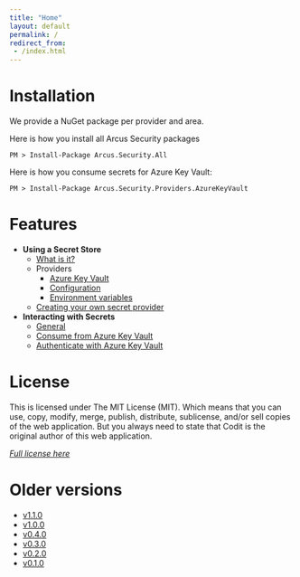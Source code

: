 ```yaml
---
title: "Home"
layout: default
permalink: /
redirect_from:
 - /index.html
---
```


# Installation

We provide a NuGet package per provider and area.

Here is how you install all Arcus Security packages
```shell
PM > Install-Package Arcus.Security.All
```

Here is how you consume secrets for Azure Key Vault:
```shell
PM > Install-Package Arcus.Security.Providers.AzureKeyVault
```

# Features
- **Using a Secret Store**
  - [What is it?](features/secret-store/)
  - Providers
    - [Azure Key Vault](features/secret-store/provider/key-vault)
    - [Configuration](features/secret-store/provider/configuration)
    - [Environment variables](features/secret-store/provider/environment-variables)
  - [Creating your own secret provider](features/secret-store/create-new-secret-provider)
- **Interacting with Secrets**
    - [General](features/secrets/general)
    - [Consume from Azure Key Vault](features/secrets/consume-from-key-vault)
    - [Authenticate with Azure Key Vault](features/auth/azure-key-vault)

# License
This is licensed under The MIT License (MIT). Which means that you can use, copy, modify, merge, publish, distribute, sublicense, and/or sell copies of the web application. But you always need to state that Codit is the original author of this web application.

*[Full license here](https://github.com/arcus-azure/arcus.security/blob/master/LICENSE)*

# Older versions

- [v1.1.0](v1.1.0)
- [v1.0.0](v1.0.0)
- [v0.4.0](v0.4.0)
- [v0.3.0](v0.3.0)
- [v0.2.0](v0.2.0)
- [v0.1.0](v0.1.0)

